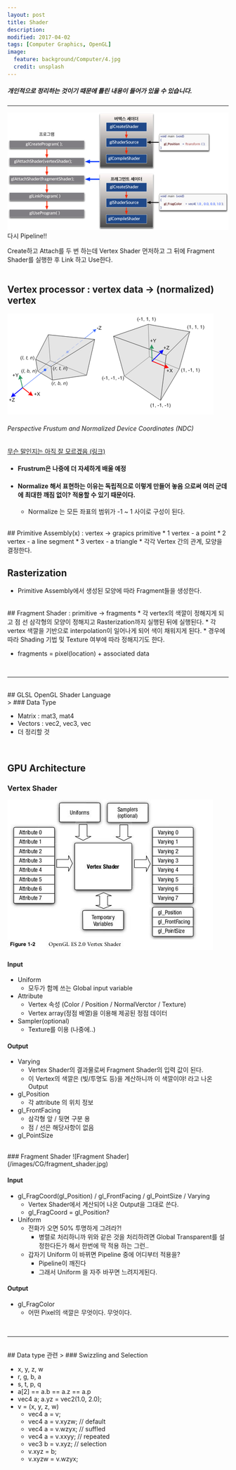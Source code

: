 ```yaml
---
layout: post
title: Shader
description:
modified: 2017-04-02
tags: [Computer Graphics, OpenGL]
image:
  feature: background/Computer/4.jpg
  credit: unsplash
---
```

##### 개인적으로 정리하는 것이기 때문에 틀린 내용이 들어가 있을 수 있습니다.
---

![](/images\CG\arch.jpg)
다시 Pipeline!!

Create하고 Attach를 두 번 하는데 Vertex Shader 먼저하고 그 뒤에 Fragment Shader를 실행한 후 Link 하고 Use한다.
<br />
<br />
## Vertex processor : vertex data -> (normalized) vertex
![](/images/CG/gl_projectionmatrix01.png)
###### Perspective Frustum and Normalized Device Coordinates (NDC)
[무슨 말인지는 아직 잘 모르겠음 (링크) ](http://www.songho.ca/opengl/gl_projectionmatrix.html)

* #### Frustrum은 나중에 더 자세하게 배울 예정
* #### Normalize 해서 표현하는 이유는 독립적으로 이렇게 만들어 놓음 으로써  여러 군데에 최대한 깨짐 없이? 적용할 수 있기 때문이다.
    * Normalize 는 모든 좌표의 범위가 -1 ~ 1 사이로 구성이 된다.

<br />
## Primitive Assembly(x) : vertex -> grapics primitive
* 1 vertex - a point
* 2 vertex - a line segment
* 3 vertex - a triangle
* 각각 Vertex 간의 관계, 모양을 결정한다.

## Rasterization
* Primitive Assembly에서 생성된 모양에 따라 Fragment들을 생성한다.

<br />
## Fragment Shader : primitive -> fragments
* 각 vertex의 색깔이 정해지게 되고 점 선 삼각형의 모양이 정해지고 Rasterization까지 실행된 뒤에 실행된다.
* 각 vertex 색깔을 기반으로 interpolation이 일어나게 되어 색이 채워지게 된다.
* 경우에 따라 Shading 기법 및 Texture 여부에 따라 정해지기도 한다.

 - fragments = pixel(location) + associated data

<br />

---

<br />
## GLSL
OpenGL Shader Language
<br />
> ### Data Type

* Matrix : mat3, mat4
* Vectors : vec2, vec3, vec
* 더 정리할 것

<br />

## GPU Architecture
### Vertex Shader
![Vertex Shader](/images/CG/vertex_shader.jpg)
#### Input
- Uniform
    - 모두가 함께 쓰는 Global input variable
- Attribute
    - Vertex 속성 (Color / Position / NormalVerctor / Texture)
    - Vertex array(정점 배열)을 이용해 제공된 정점 데이터
- Sampler(optional)
    - Texture를 이용 (나중에..)

#### Output
- Varying
    - Vertex Shader의 결과물로써 Fragment Shader의 입력 값이 된다.
    - 이 Vertex의 색깔은 (빛/투명도 등)을 계산하니까 이 색깔이야! 라고 나온 Output
- gl_Position
    - 각 attribute 의 위치 정보
- gl_FrontFacing
    - 삼각형 앞 / 뒷면 구분 용
    - 점 / 선은 해당사항이 없음
- gl_PointSize

<br />
### Fragment Shader
![Fragment Shader](/images/CG/fragment_shader.jpg)

#### Input
- gl_FragCoord(gl_Position) / gl_FrontFacing / gl_PointSize / Varying
    - Vertex Shader에서 계산되어 나온 Output을 그대로 쓴다.
    - gl_FragCoord = gl_Position?
- Uniform
    - 전화가 오면 50% 투명하게 그려라?!
        - 병렬로 처리하니까 위와 같은 것을 처리하려면 Global Transparent를 설정한다든가 해서 한번에 딱 적용 하는 그런..
    - 갑자기 Uniform 이 바뀌면 Pipeline 중에 어디부터 적용을?
        - Pipeline이 깨진다
        - 그래서 Uniform 을 자주 바꾸면 느려지게된다.

#### Output
- gl_FragColor
    - 어떤 Pixel의 색깔은 무엇이다. 무엇이다.

<br />

---

<br />
## Data type 관련
> ### Swizzling and Selection

- x, y, z, w
- r, g, b, a
- s, t, p, q
- a[2] == a.b == a.z == a.p
- vec4 a;
  a.yz = vec2(1.0, 2.0);
- v = (x, y, z, w)
    - vec4 a = v;
    - vec4 a = v.xyzw; // default
    - vec4 a = v.wzyx; // suffled
    - vec4 a = v.xxyy; // repeated
    - vec3 b = v.xyz; // selection
    - v.xyz = b;
    - v.xyzw = v.wzyx;
